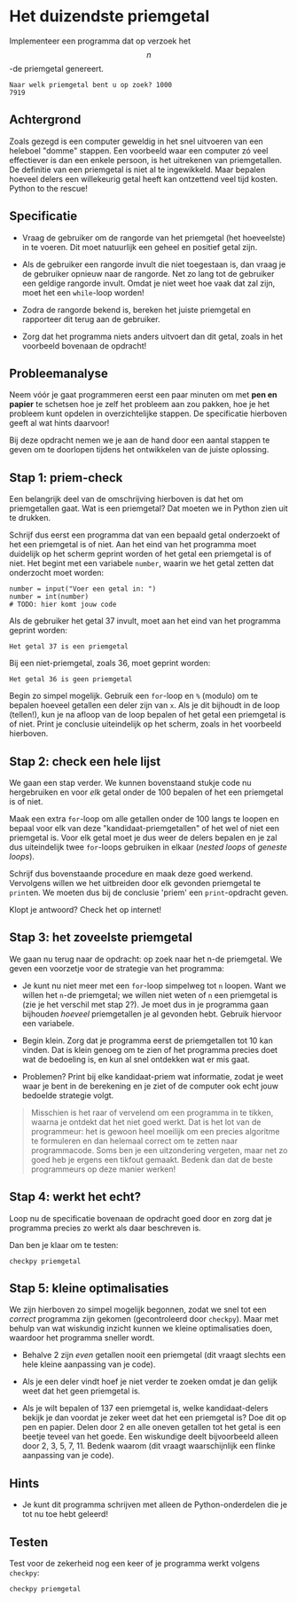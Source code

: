 # Het duizendste priemgetal

Implementeer een programma dat op verzoek het $$n$$-de priemgetal genereert.

	Naar welk priemgetal bent u op zoek? 1000
	7919

## Achtergrond

Zoals gezegd is een computer geweldig in het snel uitvoeren van een heleboel "domme" stappen. Een voorbeeld waar een computer zó veel effectiever is dan een enkele persoon, is het uitrekenen van priemgetallen. De definitie van een priemgetal is niet al te ingewikkeld. Maar bepalen hoeveel delers een willekeurig getal heeft kan ontzettend veel tijd kosten. Python to the rescue!

## Specificatie

- Vraag de gebruiker om de rangorde van het priemgetal (het hoeveelste) in te voeren. Dit moet natuurlijk een geheel en positief getal zijn.

- Als de gebruiker een rangorde invult die niet toegestaan is, dan vraag je de gebruiker opnieuw naar de rangorde. Net zo lang tot de gebruiker een geldige rangorde invult. Omdat je niet weet hoe vaak dat zal zijn, moet het een `while`-loop worden!

- Zodra de rangorde bekend is, bereken het juiste priemgetal en rapporteer dit terug aan de gebruiker.

- Zorg dat het programma niets anders uitvoert dan dit getal, zoals in het voorbeeld bovenaan de opdracht!

## Probleemanalyse

Neem vóór je gaat programmeren eerst een paar minuten om met **pen en papier** te schetsen hoe je zelf het probleem aan zou pakken, hoe je het probleem kunt opdelen in overzichtelijke stappen. De specificatie hierboven geeft al wat hints daarvoor!

Bij deze opdracht nemen we je aan de hand door een aantal stappen te geven om te doorlopen tijdens het ontwikkelen van de juiste oplossing.

## Stap 1: priem-check

Een belangrijk deel van de omschrijving hierboven is dat het om priemgetallen gaat. Wat is een priemgetal? Dat moeten we in Python zien uit te drukken.

Schrijf dus eerst een programma dat van een bepaald getal onderzoekt of het een priemgetal is of niet. Aan het eind van het programma moet duidelijk op het scherm geprint worden of het getal een priemgetal is of niet. Het begint met een variabele `number`, waarin we het getal zetten dat onderzocht moet worden:

    number = input("Voer een getal in: ")
    number = int(number)
    # TODO: hier komt jouw code

Als de gebruiker het getal 37 invult, moet aan het eind van het programma geprint worden:

    Het getal 37 is een priemgetal

Bij een niet-priemgetal, zoals 36, moet geprint worden:

	Het getal 36 is geen priemgetal

Begin zo simpel mogelijk. Gebruik een `for`-loop en `%` (modulo) om te bepalen hoeveel getallen een deler zijn van `x`. Als je dit bijhoudt in de loop (tellen!), kun je na afloop van de loop bepalen of het getal een priemgetal is of niet. Print je conclusie uiteindelijk op het scherm, zoals in het voorbeeld hierboven.

## Stap 2: check een hele lijst

We gaan een stap verder. We kunnen bovenstaand stukje code nu hergebruiken en voor *elk* getal onder de 100 bepalen of het een priemgetal is of niet.

Maak een extra `for`-loop om alle getallen onder de 100 langs te loopen en bepaal voor elk van deze "kandidaat-priemgetallen" of het wel of niet een priemgetal is. Voor elk getal moet je dus weer de delers bepalen en je zal dus uiteindelijk twee `for`-loops gebruiken in elkaar (*nested loops* of *geneste loops*).

Schrijf dus bovenstaande procedure en maak deze goed werkend. Vervolgens willen we het uitbreiden door elk gevonden priemgetal te `print`en. We moeten dus bij de conclusie 'priem' een `print`-opdracht geven.

Klopt je antwoord? Check het op internet!

## Stap 3: het zoveelste priemgetal

We gaan nu terug naar de opdracht: op zoek naar het n-de priemgetal. We geven een voorzetje voor de strategie van het programma:

- Je kunt nu niet meer met een `for`-loop simpelweg tot `n` loopen. Want we willen het `n`-de priemgetal; we willen niet weten of `n` een priemgetal is (zie je het verschil met stap 2?). Je moet dus in je programma gaan bijhouden *hoeveel* priemgetallen je al gevonden hebt. Gebruik hiervoor een variabele.

- Begin klein. Zorg dat je programma eerst de priemgetallen tot 10 kan vinden. Dat is klein genoeg om te zien of het programma precies doet wat de bedoeling is, en kun al snel ontdekken wat er mis gaat.

- Problemen? Print bij elke kandidaat-priem wat informatie, zodat je weet waar je bent in de berekening en je ziet of de computer ook echt jouw bedoelde strategie volgt.

> Misschien is het raar of vervelend om een programma in te tikken, waarna je ontdekt dat het niet goed werkt. Dat is het lot van de programmeur: het is gewoon heel moeilijk om een precies algoritme te formuleren en dan helemaal correct om te zetten naar programmacode. Soms ben je een uitzondering vergeten, maar net zo goed heb je ergens een tikfout gemaakt. Bedenk dan dat de beste programmeurs op deze manier werken!

## Stap 4: werkt het echt?

Loop nu de specificatie bovenaan de opdracht goed door en zorg dat je programma precies zo werkt als daar beschreven is.

Dan ben je klaar om te testen:

	checkpy priemgetal

## Stap 5: kleine optimalisaties

We zijn hierboven zo simpel mogelijk begonnen, zodat we snel tot een *correct* programma zijn gekomen (gecontroleerd door `checkpy`). Maar met behulp van wat wiskundig inzicht kunnen we kleine optimalisaties doen, waardoor het programma sneller wordt. 

- Behalve 2 zijn *even* getallen nooit een priemgetal (dit vraagt slechts een hele kleine aanpassing van je code).

- Als je een deler vindt hoef je niet verder te zoeken omdat je dan gelijk weet dat het geen priemgetal is. 

- Als je wilt bepalen of 137 een priemgetal is, welke kandidaat-delers bekijk je dan voordat je zeker weet dat het een priemgetal is? Doe dit op pen en papier. Delen door 2 en alle oneven getallen tot het getal is een beetje teveel van het goede. Een wiskundige deelt bijvoorbeeld alleen door 2, 3, 5, 7, 11. Bedenk waarom (dit vraagt waarschijnlijk een flinke aanpassing van je code).

## Hints

- Je kunt dit programma schrijven met alleen de Python-onderdelen die je tot nu toe hebt geleerd!

## Testen

Test voor de zekerheid nog een keer of je programma werkt volgens `checkpy`:

	checkpy priemgetal
